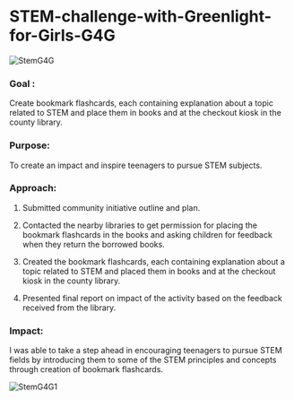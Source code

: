 # STEM-challenge-with-Greenlight-for-Girls-G4G
![StemG4G](https://github.com/YoshaM09/STEM-challenge-with-Greenlight-for-Girls-G4G-/assets/105993890/cec41c7c-40d8-4765-80ac-3cf9f9b159f2)

### Goal : 
Create bookmark flashcards, each containing explanation about a topic related to STEM and place them in books and at the checkout kiosk in the county library.

### Purpose: 
To create an impact and inspire teenagers to pursue STEM subjects.

### Approach:

1. Submitted community initiative outline and plan.

2. Contacted the nearby libraries to get permission for placing the bookmark flashcards in the books and asking children for feedback when they return the borrowed books.

3. Created the bookmark flashcards, each containing explanation about a topic related to STEM and placed them in books and at the checkout kiosk in the county library.

4. Presented final report on impact of the activity based on the feedback received from the library.

### Impact: 
I was able to take a step ahead in encouraging teenagers to pursue STEM fields by introducing them to some of the STEM principles and concepts through creation of bookmark flashcards.

![StemG4G1](https://github.com/YoshaM09/STEM-challenge-with-Greenlight-for-Girls-G4G-/assets/105993890/5ee31aeb-a263-4841-8c7d-3438b05aa95c)
